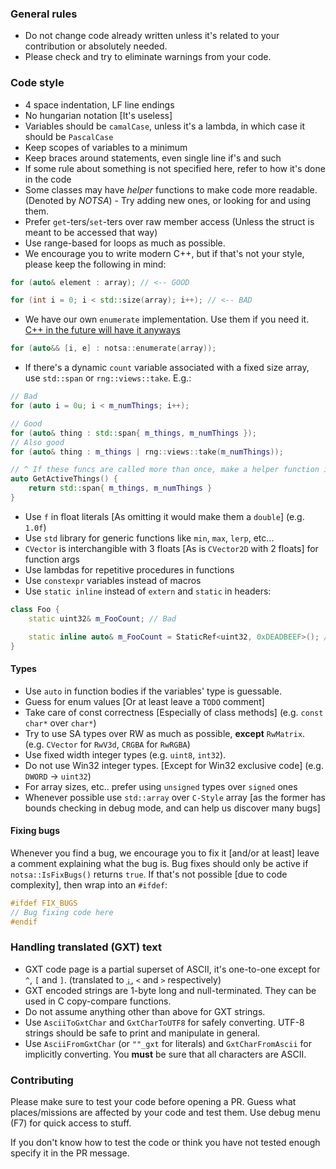 ### General rules

* Do not change code already written unless it's related to your contribution or absolutely needed.
* Please check and try to eliminate warnings from your code.

### Code style
* 4 space indentation, LF line endings
* No hungarian notation [It's useless]
* Variables should be `camalCase`, unless it's a lambda, in which case it should be `PascalCase`
* Keep scopes of variables to a minimum
* Keep braces around statements, even single line if's and such
* If some rule about something is not specified here, refer to how it's done in the code
* Some classes may have *helper* functions to make code more readable. (Denoted by *NOTSA*) - Try adding new ones, or looking for and using them.
* Prefer `get`-ters/`set`-ters over raw member access (Unless the struct is meant to be accessed that way)
* Use range-based for loops as much as possible.
* We encourage you to write modern C++, but if that's not your style, please keep the following in mind:
```cpp
for (auto& element : array); // <-- GOOD

for (int i = 0; i < std::size(array); i++); // <-- BAD
```
* We have our own `enumerate` implementation. Use them if you need it. [C++ in the future will have it anyways](https://github.com/cplusplus/papers/issues/875)
```cpp
for (auto&& [i, e] : notsa::enumerate(array));
```
* If there's a dynamic `count` variable associated with a fixed size array, use `std::span` or `rng::views::take`. E.g.:
```cpp
// Bad
for (auto i = 0u; i < m_numThings; i++);

// Good
for (auto& thing : std::span{ m_things, m_numThings });
// Also good
for (auto& thing : m_things | rng::views::take(m_numThings));

// ^ If these funcs are called more than once, make a helper function in the header. Like below:
auto GetActiveThings() {
    return std::span{ m_things, m_numThings }
}
```
* Use `f` in float literals [As omitting it would make them a `double`] (e.g. `1.0f`)
* Use `std` library for generic functions like `min`, `max`, `lerp`, etc...
* `CVector` is interchangible with 3 floats [As is `CVector2D` with 2 floats] for function args
* Use lambdas for repetitive procedures in functions
* Use `constexpr` variables instead of macros
* Use `static inline` instead of `extern` and `static` in headers:
```cpp
class Foo {
    static uint32& m_FooCount; // Bad

    static inline auto& m_FooCount = StaticRef<uint32, 0xDEADBEEF>(); // Good
}
```

#### Types
* Use `auto` in function bodies if the variables' type is guessable.
* Guess for enum values [Or at least leave a `TODO` comment]
* Take care of const correctness [Especially of class methods] (e.g. `const char*` over `char*`)
* Try to use SA types over RW as much as possible, **except** `RwMatrix`. (e.g. `CVector` for `RwV3d`, `CRGBA` for `RwRGBA`)
* Use fixed width integer types (e.g. `uint8`, `int32`).
* Do not use Win32 integer types. [Except for Win32 exclusive code] (e.g. `DWORD` -> `uint32`)
* For array sizes, etc.. prefer using `unsigned` types over `signed` ones
* Whenever possible use `std::array` over `C-Style` array [as the former has bounds checking in debug mode, and can help us discover many bugs]

#### Fixing bugs
Whenever you find a bug, we encourage you to fix it [and/or at least] leave a comment explaining what the bug is.
Bug fixes should only be active if `notsa::IsFixBugs()` returns `true`.
If that's not possible [due to code complexity], then wrap into an `#ifdef`:
```c
#ifdef FIX_BUGS
// Bug fixing code here
#endif
```

### Handling translated (GXT) text
* GXT code page is a partial superset of ASCII, it's one-to-one except for `^`, `[` and `]`. (translated to [`¡`](https://en.wikipedia.org/wiki/Inverted_question_and_exclamation_marks), `<` and `>` respectively)
* GXT encoded strings are 1-byte long and null-terminated. They can be used in C copy-compare functions.
* Do not assume anything other than above for GXT strings.
* Use `AsciiToGxtChar` and `GxtCharToUTF8` for safely converting. UTF-8 strings should be safe to print and manipulate in general.
* Use `AsciiFromGxtChar` (or `""_gxt` for literals) and `GxtCharFromAscii` for implicitly converting. You **must** be sure that all characters are ASCII.

### Contributing
Please make sure to test your code before opening a PR. Guess what places/missions are affected by your code and test them. Use debug menu (F7) for quick access to stuff.

If you don't know how to test the code or think you have not tested enough specify it in the PR message.

